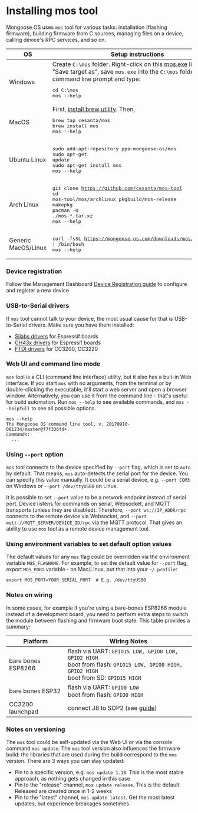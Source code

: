 # Installing mos tool

Mongoose OS uses `mos` tool for various tasks:
installation (flashing firmware), building firmware from C sources,
managing files on a device, calling device's RPC services, and so on.

|  OS |  Setup instructions | 
| --- | ------------------- |
| Windows | Create `C:\mos` folder. Right-click on this [mos.exe](https://mongoose-os.com/downloads/mos-release/win/mos.exe) link,  choose "Save target as", save `mos.exe` into the `C:\mos` folder. Start a command line prompt and type: <pre class="mt-1">cd C:\mos<br>mos --help</pre> |
|  MacOS | First, [install brew utility](https://brew.sh/). Then, <pre>brew tap cesanta/mos<br>brew install mos<br>mos --help</pre> |
|  Ubuntu Linux | <pre>sudo add-apt-repository ppa:mongoose-os/mos<br>sudo apt-get update<br>sudo apt-get install mos<br>mos --help</pre> |
|  Arch Linux | <pre>git clone https://github.com/cesanta/mos-tool<br>cd mos-tool/mos/archlinux_pkgbuild/mos-release<br>makepkg<br>pacman -U ./mos-*.tar.xz<br>mos --help</pre> |
|  Generic MacOS/Linux | <pre>curl -fsSL https://mongoose-os.com/downloads/mos/install.sh \| /bin/bash<br>mos --help</pre> |

### Device registration

Follow the Management Dashboard [Device Registration guide](https://mongoose-os.com/downloads/mos-release/win/mos.exe) to configure and register a new device. 

### USB-to-Serial drivers

If `mos` tool cannot talk to your device, the most usual cause for that is USB-to-Serial drivers. Make sure you have them installed:

- [Silabs drivers](https://www.silabs.com/products/mcu/Pages/USBtoUARTBridgeVCPDrivers.aspx) for Espressif boards
- [CH43x drivers](https://github.com/adrianmihalko/ch340g-ch34g-ch34x-mac-os-x-driver) for Espressif boards
- [FTDI drivers](http://www.ftdichip.com/Drivers/VCP.htm) for CC3200, CC3220


### Web UI and command line mode

`mos` tool is a CLI (command line interface) utility, but it also has a
buit-in Web interface. If you start
`mos` with no arguments, from the terminal or by double-clicking the executable,
it'll start a web server and open a browser window. Alternatively,
you can use it from the command line - that's useful for build automation.
Run `mos --help` to see available commands, and `mos --helpfull` to see all
possible options.

<pre class="command-line language-bash" data-user="chris" data-host="localhost" data-output="2-100"><code>mos --help
The Mongoose OS command line tool, v. 20170910-081234/master@f7f336fd+.
Commands:
  ...</code></pre>

### Using `--port` option

`mos` tool connects to the device specified by `--port` flag, which is
set to `auto` by default. That means, `mos` auto-detects the serial port
for the device. You can specify this value manually. It could be a
serial device,  e.g. `--port COM3` on Windows or `--port /dev/ttyUSB0` on Linux.

It is possible to set `--port` value to be a network endpoint instead of
serial port. Device listens for commands on serial, Websocket, and MQTT
transports (unless they are disabled). Therefore, `--port ws://IP_ADDR/rpc`
connects to the remote device via Websocket, and
`--port mqtt://MQTT_SERVER/DEVICE_ID/rpc` via the MQTT protocol.
That gives an ability to use `mos` tool as a remote device management tool.

### Using environment variables to set default option values

The default values for any `mos` flag could be overridden via the
environment variable `MOS_FLAGNAME`. For example, to set the default value
for `--port` flag, export `MOS_PORT` variable - on Mac/Linux,
put that into your `~/.profile`:

```
export MOS_PORT=YOUR_SERIAL_PORT  # E.g. /dev/ttyUSB0
```

### Notes on wiring

In some cases, for example if you're using a bare-bones ESP8266
module instead of a development board, you need to perform extra
steps to switch the module between flashing and firmware boot
state. This table provides a summary:

| Platform           | Wiring Notes                                           |
| ------------------ |--------------------------------------------------------|
| bare bones ESP8266 |  flash via UART:  `GPIO15 LOW, GPIO0 LOW, GPIO2 HIGH`<br> boot from flash: `GPIO15 LOW, GPIO0 HIGH, GPIO2 HIGH`<br> boot from SD: `GPIO15 HIGH` |
| bare bones ESP32 |  flash via UART:  `GPIO0 LOW`<br> boot from flash: `GPIO0 HIGH`|
| CC3200 launchpad   | connect J8 to SOP2 (see [guide](http://energia.nu/cc3200guide/))  |

### Notes on versioning

The `mos` tool could be self-updated via the Web UI or via the console
command `mos update`. The `mos` tool version also influences the firmware
build: the libraries that are used during the build correspond to the
`mos` version. There are 3 ways you can stay updated:

- Pin to a specific version, e.g. `mos update 1.18`. This is the most
  stable approach, as nothing gets changed in this case
- Pin to the "release" channel, `mos update release`. This is the default.
  Released are created once in 1-2 weeks
- Pin to the "latest" channel, `mos update latest`. Get the most latest
  updates, but experience breakages sometimes
